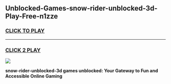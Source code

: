 
## Unblocked-Games-snow-rider-unblocked-3d-Play-Free-n1zze
<h3>
<a href="https://premium76.site?title=snow-rider-unblocked-3d&ref=23A">CLICK TO PLAY</a></h3>
<hr>

<h3>
<a href="https://premium76.site?title=snow-rider-unblocked-3d&ref=23A">CLICK 2 PLAY</a>
  
</h3>

<a href="https://premium76.site?title=snow-rider-unblocked-3d&ref=23A"><img src="https://clearcache.store/games.png"></a>


**snow-rider-unblocked-3d games unblocked: Your Gateway to Fun and Accessible Online Gaming**
